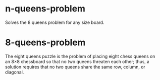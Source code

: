 # n-queens-problem
Solves the 8 queens problem for any size board.

# 8-queens-problem
The eight queens puzzle is the problem of placing eight chess queens on an 8×8 chessboard so that no two queens threaten each other; thus, a solution requires that no two queens share the same row, column, or diagonal.
